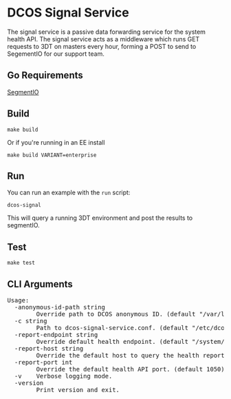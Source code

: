 # DCOS Signal Service
The signal service is a passive data forwarding service for the system health API. The signal service acts as a middleware which runs GET requests to 3DT on masters every hour, forming a POST to send to SegementIO for our support team. 

## Go Requirements 
[SegmentIO](https://segment.com/docs/libraries/go/)

## Build
```
make build
```

Or if you're running in an EE install

```
make build VARIANT=enterprise
``` 

## Run 
You can run an example with the ```run``` script:

```
dcos-signal
```

This will query a running 3DT environment and post the results to segmentIO. 

## Test

```
make test
```

## CLI Arguments 
<pre>
Usage:
  -anonymous-id-path string
        Override path to DCOS anonymous ID. (default "/var/lib/dcos_anonymous_uuid.json")
  -c string
        Path to dcos-signal-service.conf. (default "/etc/dcos-signal-config.json")
  -report-endpoint string
        Override default health endpoint. (default "/system/health/v1/report")
  -report-host string
        Override the default host to query the health report from. (default "localhost")
  -report-port int
        Override the default health API port. (default 1050)
  -v    Verbose logging mode.
  -version
        Print version and exit.
</pre>

